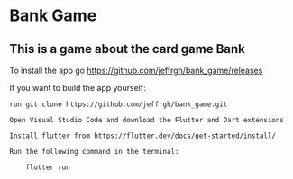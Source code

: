 # Bank Game

## This is a game about the card game Bank

To install the app go https://github.com/jeffrgh/bank_game/releases

If you want to build the app yourself:

    run git clone https://github.com/jeffrgh/bank_game.git

    Open Visual Studio Code and download the Flutter and Dart extensions
    
    Install flutter from https://flutter.dev/docs/get-started/install/
    
    Run the following command in the terminal:
    
        flutter run